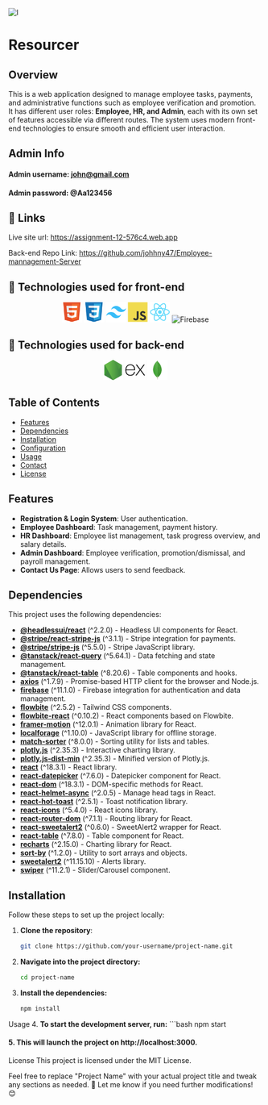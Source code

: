 ![I](https://i.ibb.co.com/BD10Fw7/Screenshot-2025-02-05-112728.png)
# Resourcer


## Overview
This is a web application designed to manage employee tasks, payments, and administrative functions such as employee verification and promotion. It has different user roles: **Employee, HR, and Admin**, each with its own set of features accessible via different routes. The system uses modern front-end technologies to ensure smooth and efficient user interaction.
## Admin Info
#### Admin username: john@gmail.com
#### Admin password: @Aa123456

## 🔗 Links
  Live site url: https://assignment-12-576c4.web.app
  
  Back-end Repo Link: https://github.com/johhny47/Employee-mannagement-Server
## 🚀 Technologies used for front-end

<p align="center">
    <img src="https://raw.githubusercontent.com/devicons/devicon/master/icons/html5/html5-original.svg" alt="HTML5" width="40" height="40"/>
    <img src="https://raw.githubusercontent.com/devicons/devicon/master/icons/css3/css3-original.svg" alt="CSS3" width="40" height="40"/>
    <img src="https://raw.githubusercontent.com/devicons/devicon/master/icons/tailwindcss/tailwindcss-original.svg" alt="Tailwind CSS" width="40" height="40"/>
    <img src="https://raw.githubusercontent.com/devicons/devicon/master/icons/javascript/javascript-original.svg" alt="JavaScript" width="40" height="40"/>
    <img src="https://raw.githubusercontent.com/devicons/devicon/master/icons/react/react-original.svg" alt="React" width="40" height="40"/>
     <img src="https://www.vectorlogo.zone/logos/firebase/firebase-icon.svg" alt="Firebase" width="40" height="40"/>
</p>

## 🚀 Technologies used for back-end

<p align="center">
    <img src="https://raw.githubusercontent.com/devicons/devicon/master/icons/nodejs/nodejs-original.svg" alt="Node.js" width="40" height="40"/>
    <img src="https://raw.githubusercontent.com/devicons/devicon/master/icons/express/express-original.svg" alt="Express.js" width="40" height="40"/>
    <img src="https://raw.githubusercontent.com/devicons/devicon/master/icons/mongodb/mongodb-original.svg" alt="MongoDB" width="40" height="40"/>
</p>
        
## Table of Contents
- [Features](#features)
- [Dependencies](#dependencies)
- [Installation](#installation)
- [Configuration](#configuration)
- [Usage](#usage)
- [Contact](#contact)
- [License](#license)

## Features
- **Registration & Login System**: User authentication.
- **Employee Dashboard**: Task management, payment history.
- **HR Dashboard**: Employee list management, task progress overview, and salary details.
- **Admin Dashboard**: Employee verification, promotion/dismissal, and payroll management.
- **Contact Us Page**: Allows users to send feedback.

## Dependencies
This project uses the following dependencies:

- **[@headlessui/react](https://headlessui.com/)** (^2.2.0) - Headless UI components for React.
- **[@stripe/react-stripe-js](https://stripe.com/docs/stripe-js/react)** (^3.1.1) - Stripe integration for payments.
- **[@stripe/stripe-js](https://stripe.com/docs/stripe-js)** (^5.5.0) - Stripe JavaScript library.
- **[@tanstack/react-query](https://tanstack.com/query)** (^5.64.1) - Data fetching and state management.
- **[@tanstack/react-table](https://tanstack.com/table)** (^8.20.6) - Table components and hooks.
- **[axios](https://axios-http.com/)** (^1.7.9) - Promise-based HTTP client for the browser and Node.js.
- **[firebase](https://firebase.google.com/)** (^11.1.0) - Firebase integration for authentication and data management.
- **[flowbite](https://flowbite.com/)** (^2.5.2) - Tailwind CSS components.
- **[flowbite-react](https://flowbite.com/docs/react/)** (^0.10.2) - React components based on Flowbite.
- **[framer-motion](https://www.framer.com/motion/)** (^12.0.1) - Animation library for React.
- **[localforage](https://localforage.github.io/localForage/)** (^1.10.0) - JavaScript library for offline storage.
- **[match-sorter](https://github.com/kentcdodds/match-sorter)** (^8.0.0) - Sorting utility for lists and tables.
- **[plotly.js](https://plotly.com/javascript/)** (^2.35.3) - Interactive charting library.
- **[plotly.js-dist-min](https://plotly.com/javascript/)** (^2.35.3) - Minified version of Plotly.js.
- **[react](https://react.dev/)** (^18.3.1) - React library.
- **[react-datepicker](https://reactdatepicker.com/)** (^7.6.0) - Datepicker component for React.
- **[react-dom](https://react.dev/)** (^18.3.1) - DOM-specific methods for React.
- **[react-helmet-async](https://github.com/staylor/react-helmet-async)** (^2.0.5) - Manage head tags in React.
- **[react-hot-toast](https://react-hot-toast.com/)** (^2.5.1) - Toast notification library.
- **[react-icons](https://react-icons.github.io/react-icons/)** (^5.4.0) - React icons library.
- **[react-router-dom](https://reactrouter.com/)** (^7.1.1) - Routing library for React.
- **[react-sweetalert2](https://github.com/sweetalert2/react-sweetalert2)** (^0.6.0) - SweetAlert2 wrapper for React.
- **[react-table](https://react-table.tanstack.com/)** (^7.8.0) - Table component for React.
- **[recharts](https://recharts.org/)** (^2.15.0) - Charting library for React.
- **[sort-by](https://www.npmjs.com/package/sort-by)** (^1.2.0) - Utility to sort arrays and objects.
- **[sweetalert2](https://sweetalert2.github.io/)** (^11.15.10) - Alerts library.
- **[swiper](https://swiperjs.com/)** (^11.2.1) - Slider/Carousel component.

## Installation
Follow these steps to set up the project locally:

1. **Clone the repository**:
   ```bash
   git clone https://github.com/your-username/project-name.git
2. **Navigate into the project directory:**
   ```bash
   cd project-name
3. **Install the dependencies:**
    ```bash
    npm install
Usage
4. **To start the development server, run:**
    ```bash
    npm start
#### 5. This will launch the project on http://localhost:3000.
License
This project is licensed under the MIT License.

Feel free to replace "Project Name" with your actual project title and tweak any sections as needed. 🚀 Let me know if you need further modifications! 😊


 










